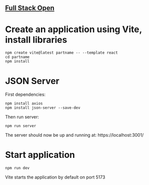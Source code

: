 ## [Full Stack Open](https://fullstackopen.com/)

# Create an application using Vite, install libraries
```
npm create vite@latest partname -- --template react
cd partname
npm install
```

# JSON Server
First dependencies:
```
npm install axios
npm install json-server --save-dev
```
Then run server:
```
npm run server
```
The server should now be up and running at: https://localhost:3001/

# Start application
```
npm run dev
```
Vite starts the application by default on port 5173
